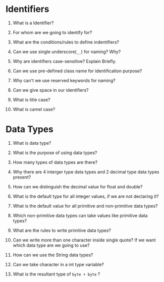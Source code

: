 # Identifiers

1. What is a Identifier?

2. For whom are we going to identify for?

3. What are the conditions/rules to define indentifiers?

4. Can we use single underscore(`__`) for naming? Why?

5. Why are identifiers case-sensitive? Explain Briefly.

6. Can we use pre-defined class name for identification purpose?

7. Why can't we use reserved keywords for naming?

8. Can we give space in our identifiers?

9. What is title case?

10. What is camel case?

# Data Types

1. What is data type?

2. What is the purpose of using data types?

3. How many types of data types are there?

4. Why there are 4 interger type data types and 2 decimal type data types present?

5. How can we distinguish the decimal value for float and double?

6. What is the default type for all integer values, if we are not declaring it?

7. What is the default value for all primitive and non-primitive data types?

8. Which non-primitive data types can take values like primitive data types?

9. What are the rules to write primitive data types?

10. Can we write more than one character inside single quote? If we want which data type are we going to use?

11. How can we use the String data types?

12. Can we take character in a int type variable?

13. What is the resultant type of `byte + byte` ?
